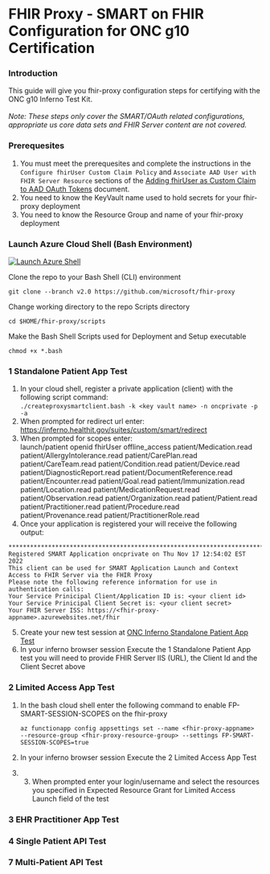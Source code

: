 # FHIR Proxy - SMART on FHIR Configuration for ONC g10 Certification
### Introduction
This guide will give you fhir-proxy configuration steps for certifying with the ONC g10 Inferno Test Kit.<br/><br/>
<I>Note: These steps only cover the SMART/OAuth related configurations, appropriate us core data sets and FHIR Server content are not covered.</I> 
###  Prerequesites
1. You must meet the prerequesites and complete the instructions in the ```Configure fhirUser Custom Claim Policy``` and ```Associate AAD User with FHIR Server Resource``` sections of the [Adding fhirUser as Custom Claim to AAD OAuth Tokens](/docs/addingfhiridcustomclaim.md) document.
2. You need to know the KeyVault name used to hold secrets for your fhir-proxy deployment
3. You need to know the Resource Group and name of your fhir-proxy deployment
### Launch Azure Cloud Shell (Bash Environment)  

  
[![Launch Azure Shell](/images/launchcloudshell.png "Launch Cloud Shell")](https://shell.azure.com/bash?target="_blank")

Clone the repo to your Bash Shell (CLI) environment 
```azurecli-interactive
git clone --branch v2.0 https://github.com/microsoft/fhir-proxy
```
Change working directory to the repo Scripts directory
```azurecli-interactive
cd $HOME/fhir-proxy/scripts
```

Make the Bash Shell Scripts used for Deployment and Setup executable 
```azurecli-interactive
chmod +x *.bash 
```
###  1 Standalone Patient App Test
1. In your cloud shell, register a private application (client) with the following script command:<br/>
   ```./createproxysmartclient.bash -k <key vault name> -n oncprivate -p -a```
2. When prompted for redirect url enter:<br/>
   https://inferno.healthit.gov/suites/custom/smart/redirect<br/>
3. When prompted for scopes enter:<br/>
   launch/patient openid fhirUser offline_access patient/Medication.read patient/AllergyIntolerance.read patient/CarePlan.read patient/CareTeam.read patient/Condition.read patient/Device.read patient/DiagnosticReport.read patient/DocumentReference.read patient/Encounter.read patient/Goal.read patient/Immunization.read patient/Location.read patient/MedicationRequest.read patient/Observation.read patient/Organization.read patient/Patient.read patient/Practitioner.read patient/Procedure.read patient/Provenance.read patient/PractitionerRole.read</br>
4. Once your application is registered your will receive the following output:<br/>
``` 
************************************************************************************************************
Registered SMART Application oncprivate on Thu Nov 17 12:54:02 EST 2022
This client can be used for SMART Application Launch and Context Access to FHIR Server via the FHIR Proxy
Please note the following reference information for use in authentication calls:
Your Service Prinicipal Client/Application ID is: <your client id>
Your Service Prinicipal Client Secret is: <your client secret>
Your FHIR Server ISS: https://<fhir-proxy-appname>.azurewebsites.net/fhir
```
5. Create your new test session at [ONC Inferno Standalone Patient App Test](https://inferno.healthit.gov/suites/g10_certification)
6. In your inferno browser session Execute the 1 Standalone Patient App test you will need to provide FHIR Server IIS (URL), the Client Id and the Client Secret above

### 2 Limited Access App Test
1. In the bash cloud shell enter the following command to enable FP-SMART-SESSION-SCOPES on the fhir-proxy
	```azurecli-interactive
    az functionapp config appsettings set --name <fhir-proxy-appname>  --resource-group <fhir-proxy-resource-group> --settings FP-SMART-SESSION-SCOPES=true
	```
2. In your inferno browser session Execute the 2 Limited Access App Test

3. 3. When prompted enter your login/username and select the resources you specified in Expected Resource Grant for Limited Access Launch field of the test

### 3 EHR Practitioner App Test
### 4 Single Patient API Test
### 7 Multi-Patient API Test